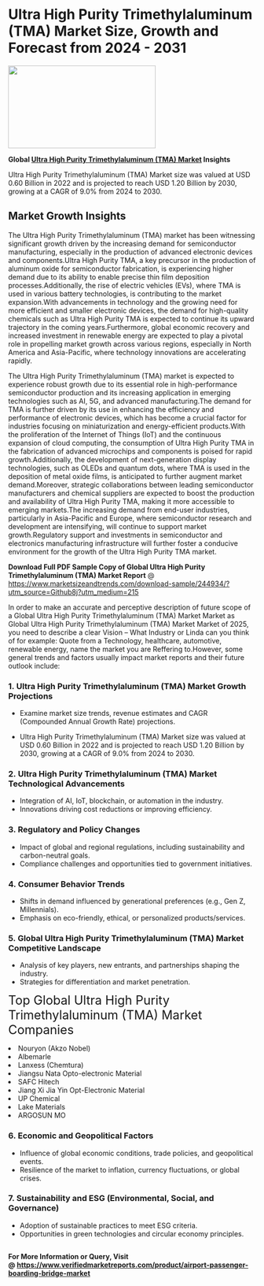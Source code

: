 <H1>Ultra High Purity Trimethylaluminum (TMA) Market Size, Growth and Forecast from 2024 - 2031</H1><img class="aligncenter size-medium wp-image-584254" src="https://thirdeyenews.in/wp-content/uploads/2024/09/Global-Market-Research-300x168.jpeg" alt="" width="300" height="168" /><p><strong>Global&nbsp;<a href="https://www.marketsizeandtrends.com/download-sample/244934/?utm_source=Github8j?utm_medium=215">Ultra High Purity Trimethylaluminum (TMA) Market</a> Insights</strong></p><p>Ultra High Purity Trimethylaluminum (TMA) Market size was valued at USD 0.60 Billion in 2022 and is projected to reach USD 1.20 Billion by 2030, growing at a CAGR of 9.0% from 2024 to 2030.</p><p><h2>Market Growth Insights</h2> <p>The Ultra High Purity Trimethylaluminum (TMA) market has been witnessing significant growth driven by the increasing demand for semiconductor manufacturing, especially in the production of advanced electronic devices and components.Ultra High Purity TMA, a key precursor in the production of aluminum oxide for semiconductor fabrication, is experiencing higher demand due to its ability to enable precise thin film deposition processes.Additionally, the rise of electric vehicles (EVs), where TMA is used in various battery technologies, is contributing to the market expansion.With advancements in technology and the growing need for more efficient and smaller electronic devices, the demand for high-quality chemicals such as Ultra High Purity TMA is expected to continue its upward trajectory in the coming years.Furthermore, global economic recovery and increased investment in renewable energy are expected to play a pivotal role in propelling market growth across various regions, especially in North America and Asia-Pacific, where technology innovations are accelerating rapidly.</p> <p>The Ultra High Purity Trimethylaluminum (TMA) market is expected to experience robust growth due to its essential role in high-performance semiconductor production and its increasing application in emerging technologies such as AI, 5G, and advanced manufacturing.The demand for TMA is further driven by its use in enhancing the efficiency and performance of electronic devices, which has become a crucial factor for industries focusing on miniaturization and energy-efficient products.With the proliferation of the Internet of Things (IoT) and the continuous expansion of cloud computing, the consumption of Ultra High Purity TMA in the fabrication of advanced microchips and components is poised for rapid growth.Additionally, the development of next-generation display technologies, such as OLEDs and quantum dots, where TMA is used in the deposition of metal oxide films, is anticipated to further augment market demand.Moreover, strategic collaborations between leading semiconductor manufacturers and chemical suppliers are expected to boost the production and availability of Ultra High Purity TMA, making it more accessible to emerging markets.The increasing demand from end-user industries, particularly in Asia-Pacific and Europe, where semiconductor research and development are intensifying, will continue to support market growth.Regulatory support and investments in semiconductor and electronics manufacturing infrastructure will further foster a conducive environment for the growth of the Ultra High Purity TMA market.</p> <p><span class=""><strong>Download Full PDF Sample Copy of Global Ultra High Purity Trimethylaluminum (TMA) Market Report</strong> @ <a href="https://www.marketsizeandtrends.com/download-sample/244934/?utm_source=Github8j?utm_medium=215" target="_blank">https://www.marketsizeandtrends.com/download-sample/244934/?utm_source=Github8j?utm_medium=215</a></span></p><p>In order to make an accurate and perceptive description of future scope of a Global&nbsp;Ultra High Purity Trimethylaluminum (TMA) Market Market as Global&nbsp;Ultra High Purity Trimethylaluminum (TMA) Market Market of 2025, you need to describe a clear Vision &ndash; What Industry or Linda can you think of for example: Quote from a Technology, healthcare, automotive, renewable energy, name the market you are Reffering to.However, some general trends and factors usually impact market reports and their future outlook include:</p><h3>1.&nbsp;<strong>Ultra High Purity Trimethylaluminum (TMA) Market Growth Projections</strong></h3><ul><li>Examine market size trends, revenue estimates and CAGR (Compounded Annual Growth Rate) projections.</li><li><p>Ultra High Purity Trimethylaluminum (TMA) Market size was valued at USD 0.60 Billion in 2022 and is projected to reach USD 1.20 Billion by 2030, growing at a CAGR of 9.0% from 2024 to 2030.</p></li></ul><h3>2.&nbsp;<strong>Ultra High Purity Trimethylaluminum (TMA) Market Technological Advancements</strong></h3><ul><li>Integration of AI, IoT, blockchain, or automation in the industry.</li><li>Innovations driving cost reductions or improving efficiency.</li></ul><h3>3.&nbsp;<strong>Regulatory and Policy Changes</strong></h3><ul><li>Impact of global and regional regulations, including sustainability and carbon-neutral goals.</li><li>Compliance challenges and opportunities tied to government initiatives.</li></ul><h3>4.&nbsp;<strong>Consumer Behavior Trends</strong></h3><ul><li>Shifts in demand influenced by generational preferences (e.g., Gen Z, Millennials).</li><li>Emphasis on eco-friendly, ethical, or personalized products/services.</li></ul><h3>5.&nbsp;<strong>Global Ultra High Purity Trimethylaluminum (TMA) Market Competitive Landscape</strong></h3><ul><li>Analysis of key players, new entrants, and partnerships shaping the industry.</li><li>Strategies for differentiation and market penetration.</li></ul><p data-pm-slice="1 1 []"><span style="color: inherit; font-family: inherit; font-size: 25px;">Top Global Ultra High Purity Trimethylaluminum (TMA) Market Companies</span></p><div class="" data-test-id=""><p><li>Nouryon (Akzo Nobel)</li><li> Albemarle</li><li> Lanxess (Chemtura)</li><li> Jiangsu Nata Opto-electronic Material</li><li> SAFC Hitech</li><li> Jiang Xi Jia Yin Opt-Electronic Material</li><li> UP Chemical</li><li> Lake Materials</li><li> ARGOSUN MO</li></p></div><h3>6.&nbsp;<strong>Economic and Geopolitical Factors</strong></h3><ul><li>Influence of global economic conditions, trade policies, and geopolitical events.</li><li>Resilience of the market to inflation, currency fluctuations, or global crises.</li></ul><h3>7.&nbsp;<strong>Sustainability and ESG (Environmental, Social, and Governance)</strong></h3><ul><li>Adoption of sustainable practices to meet ESG criteria.</li><li>Opportunities in green technologies and circular economy principles.</li></ul><h2><strong style="font-size: 14px;">For More Information or Query, Visit @&nbsp;</strong><a style="background-color: #ffffff; font-size: 14px;" href="https://www.marketsizeandtrends.com/report/ultra-high-purity-trimethylaluminum-tma-market/" target="_blank">https://www.verifiedmarketreports.com/product/airport-passenger-boarding-bridge-market</a></h2>